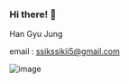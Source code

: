 ### Hi there! 👋

Han Gyu Jung

email : ssikssikii5@gmail.com

![image](https://user-images.githubusercontent.com/52170581/114260211-5cad1a00-9a0e-11eb-976b-8787737fb157.png)
